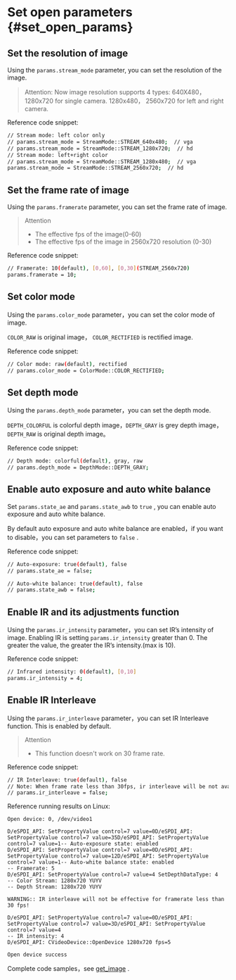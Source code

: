 # Set open parameters {#set_open_params}

## Set the resolution of image

Using the `params.stream_mode` parameter, you can set the resolution of the image.

> Attention: Now image resolution supports 4 types: 640X480，1280x720 for single camera. 1280x480， 2560x720 for left and right camera.

Reference code snippet:

```bash
// Stream mode: left color only
// params.stream_mode = StreamMode::STREAM_640x480;  // vga
// params.stream_mode = StreamMode::STREAM_1280x720;  // hd
// Stream mode: left+right color
// params.stream_mode = StreamMode::STREAM_1280x480;  // vga
params.stream_mode = StreamMode::STREAM_2560x720;  // hd
```

## Set the frame rate of image

Using the `params.framerate` parameter, you can set the frame rate of image.

> Attention
> - The effective fps of the image(0-60)
> - The effective fps of the image in 2560x720 resolution (0-30)

Reference code snippet:

```bash
// Framerate: 10(default), [0,60], [0,30](STREAM_2560x720)
params.framerate = 10;
```

## Set color mode

Using the `params.color_mode` parameter，you can set the color mode of image.

`COLOR_RAW` is original image， `COLOR_RECTIFIED` is rectified image.

Reference code snippet:

```bash
// Color mode: raw(default), rectified
// params.color_mode = ColorMode::COLOR_RECTIFIED;
```

## Set depth mode

Using the `params.depth_mode` parameter，you can set the depth mode.

`DEPTH_COLORFUL` is colorful depth image，`DEPTH_GRAY` is grey depth image， `DEPTH_RAW` is original depth image。

Reference code snippet:

```bash
// Depth mode: colorful(default), gray, raw
// params.depth_mode = DepthMode::DEPTH_GRAY;
```

## Enable auto exposure and auto white balance

Set `params.state_ae` and `params.state_awb` to `true` , you can enable auto exposure and auto white balance.

By default auto exposure and auto white balance are enabled，if you want to disable，you can set parameters to `false` .

Reference code snippet:

```bash
// Auto-exposure: true(default), false
// params.state_ae = false;

// Auto-white balance: true(default), false
// params.state_awb = false;
```

## Enable IR and its adjustments function

Using the `params.ir_intensity` parameter，you can set IR’s intensity of image.
Enabling IR is setting `params.ir_intensity` greater than 0. The greater the value, the greater the IR’s intensity.(max is 10).

Reference code snippet:

```bash
// Infrared intensity: 0(default), [0,10]
params.ir_intensity = 4;
```

## Enable IR Interleave

Using the `params.ir_interleave` parameter，you can set IR Interleave function. This is enabled by default.

> Attention
> - This function doesn't work on 30 frame rate.

Reference code snippet:

```bash
// IR Interleave: true(default), false
// Note: When frame rate less than 30fps, ir interleave will be not available.
// params.ir_interleave = false;
```

Reference running results on Linux:

```
Open device: 0, /dev/video1

D/eSPDI_API: SetPropertyValue control=7 value=0D/eSPDI_API: SetPropertyValue control=7 value=35D/eSPDI_API: SetPropertyValue control=7 value=1-- Auto-exposure state: enabled
D/eSPDI_API: SetPropertyValue control=7 value=0D/eSPDI_API: SetPropertyValue control=7 value=12D/eSPDI_API: SetPropertyValue control=7 value=1-- Auto-white balance state: enabled
-- Framerate: 5
D/eSPDI_API: SetPropertyValue control=7 value=4 SetDepthDataType: 4
-- Color Stream: 1280x720 YUYV
-- Depth Stream: 1280x720 YUYV

WARNING:: IR interleave will not be effective for framerate less than 30 fps!

D/eSPDI_API: SetPropertyValue control=7 value=0D/eSPDI_API: SetPropertyValue control=7 value=3D/eSPDI_API: SetPropertyValue control=7 value=4
-- IR intensity: 4
D/eSPDI_API: CVideoDevice::OpenDevice 1280x720 fps=5

Open device success
```

Complete code samples，see [get_image](https://github.com/slightech/MYNT-EYE-D-SDK/blob/master/samples/src/get_image.cc) .
